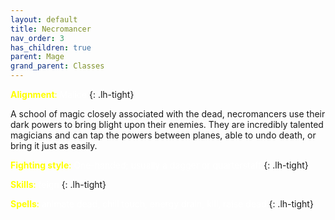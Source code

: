 ```yaml
---
layout: default
title: Necromancer
nav_order: 3
has_children: true
parent: Mage
grand_parent: Classes
---
```


<span style="color: yellow">**Alignment**:</span> <span style="color: white">Malice</span>
{: .lh-tight}

A school of magic closely associated with the dead, necromancers use their dark powers to bring blight upon their enemies. They are incredibly talented magicians and can tap the powers between planes, able to undo death, or bring it just as easily.

<span style="color: yellow">**Fighting style**:</span> <span style="color: white">One-handed; usually a dagger or quarterstaff</span>
{: .lh-tight}

<span style="color: yellow">**Skills**:</span> <span style="color: white">feign</span>
{: .lh-tight}

<span style="color: yellow">**Spells**:</span> <span style="color: white">animate dead, chill touch, energy drain, kill, raise dead</span>
{: .lh-tight}
